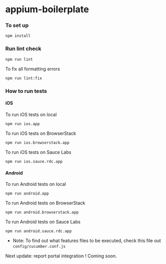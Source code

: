 # appium-boilerplate

### To set up
```
npm install
```

### Run lint check
```
npm run lint
```

To fix all formatting errors
```
npm run lint:fix
```
### How to run tests

#### iOS

To run iOS tests on local
```
npm run ios.app
```

To run iOS tests on BrowserStack
```
npm run ios.browserstack.app
```

To run iOS tests on Sauce Labs
```
npm run ios.sauce.rdc.app
```
#### Android
To run Android tests on local
```
npm run android.app
```

To run Android tests on BrowserStack
```
npm run android.browserstack.app
```

To run Android tests on Sauce Labs
```
npm run android.sauce.rdc.app
```

* Note: To find out what features files to be executed, check this file out `config/cucumber.conf.js`

Next update: report portal integration ! Coming soon.
